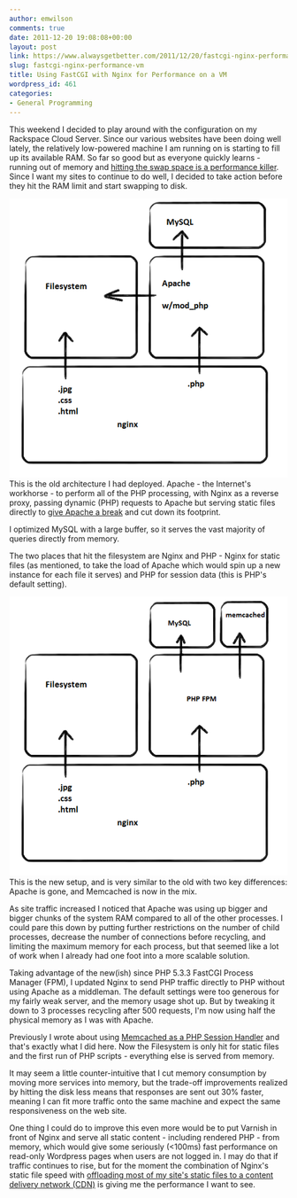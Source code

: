 ```yaml
---
author: emwilson
comments: true
date: 2011-12-20 19:08:08+00:00
layout: post
link: https://www.alwaysgetbetter.com/2011/12/20/fastcgi-nginx-performance-vm/
slug: fastcgi-nginx-performance-vm
title: Using FastCGI with Nginx for Performance on a VM
wordpress_id: 461
categories:
- General Programming
---
```


This weekend I decided to play around with the configuration on my Rackspace Cloud Server. Since our various websites have been doing well lately, the relatively low-powered machine I am running on is starting to fill up its available RAM. So far so good but as everyone quickly learns - running out of memory and [hitting the swap space is a performance killer](/blog/2011/04/12/performance-tuning-apache/). Since I want my sites to continue to do well, I decided to take action before they hit the RAM limit and start swapping to disk.

[![](/images/2011/12/agb_old.png)](/images/2011/12/agb_old.png) This is the old architecture I had deployed. Apache - the Internet's workhorse - to perform all of the PHP processing, with Nginx as a reverse proxy, passing dynamic (PHP) requests to Apache but serving static files directly to [give Apache a break](/blog/2010/09/25/give-apache-break-nginx/) and cut down its footprint.

I optimized MySQL with a large buffer, so it serves the vast majority of queries directly from memory.

The two places that hit the filesystem are Nginx and PHP - Nginx for static files (as mentioned, to take the load of Apache which would spin up a new instance for each file it serves) and PHP for session data (this is PHP's default setting).



[![](/images/2011/12/agb_new.png)](/images/2011/12/agb_new.png)This is the new setup, and is very similar to the old with two key differences: Apache is gone, and Memcached is now in the mix.

As site traffic increased I noticed that Apache was using up bigger and bigger chunks of the system RAM compared to all of the other processes. I could pare this down by putting further restrictions on the number of child processes, decrease the number of connections before recycling, and limiting the maximum memory for each process, but that seemed like a lot of work when I already had one foot into a more scalable solution.

Taking advantage of the new(ish) since PHP 5.3.3 FastCGI Process Manager (FPM), I updated Nginx to send PHP traffic directly to PHP without using Apache as a middleman. The default settings were too generous for my fairly weak server, and the memory usage shot up. But by tweaking it down to 3 processes recycling after 500 requests, I'm now using half the physical memory as I was with Apache.

Previously I wrote about using [Memcached as a PHP Session Handler](/blog/2011/04/09/memcached-session-handler/) and that's exactly what I did here. Now the Filesystem is only hit for static files and the first run of PHP scripts - everything else is served from memory.

It may seem a little counter-intuitive that I cut memory consumption by moving more services into memory, but the trade-off improvements realized by hitting the disk less means that responses are sent out 30% faster, meaning I can fit more traffic onto the same machine and expect the same responsiveness on the web site.

One thing I could do to improve this even more would be to put Varnish in front of Nginx and serve all static content - including rendered PHP - from memory, which would give some seriously (<100ms) fast performance on read-only Wordpress pages when users are not logged in. I may do that if traffic continues to rise, but for the moment the combination of Nginx's static file speed with [offloading most of my site's static files to a content delivery network (CDN)](/blog/2011/04/21/accelerate-site-content-delivery-network/) is giving me the performance I want to see.
